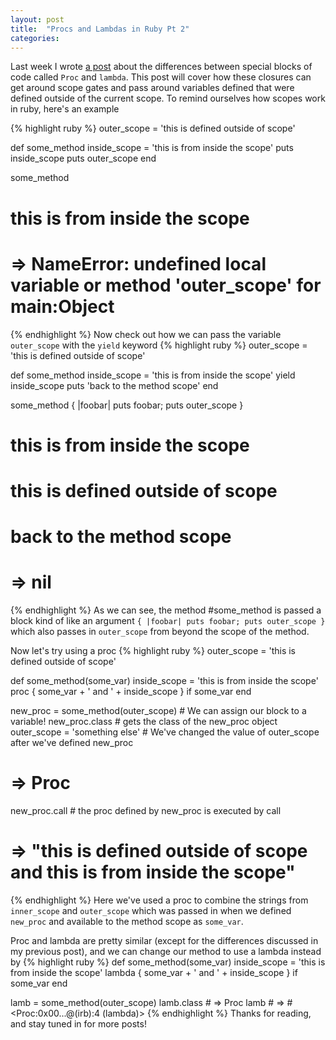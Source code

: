 ```yaml
---
layout: post
title:  "Procs and Lambdas in Ruby Pt 2"
categories:
---
```

Last week I wrote [a post](https://davdkm.github.io/2016/11/14/procs-and-lambdas.html) about the differences between special blocks of code called `Proc` and `lambda`. This post will cover how these closures can get around scope gates and pass around variables defined that were defined outside of the current scope. To remind ourselves how scopes work in ruby, here's an example

{% highlight ruby %}
outer_scope = 'this is defined outside of scope'

def some_method
  inside_scope = 'this is from inside the scope'
  puts inside_scope
  puts outer_scope
end

some_method
# this is from inside the scope
# => NameError: undefined local variable or method 'outer_scope' for main:Object
{% endhighlight %}
Now check out how we can pass the variable `outer_scope` with the `yield` keyword
{% highlight ruby %}
outer_scope = 'this is defined outside of scope'

def some_method
  inside_scope = 'this is from inside the scope'
  yield inside_scope
  puts 'back to the method scope'
end

some_method { |foobar| puts foobar; puts outer_scope }
# this is from inside the scope
# this is defined outside of scope
# back to the method scope
# => nil

{% endhighlight %}
As we can see, the method #some_method is passed a block kind of like an argument `{ |foobar| puts foobar; puts outer_scope }` which also passes in `outer_scope` from beyond the scope of the method.

Now let's try using a proc
{% highlight ruby %}
outer_scope = 'this is defined outside of scope'

def some_method(some_var)
  inside_scope = 'this is from inside the scope'
  proc { some_var + ' and ' + inside_scope } if some_var
end

new_proc = some_method(outer_scope) # We can assign our block to a variable!
new_proc.class # gets the class of the new_proc object
outer_scope = 'something else' # We've changed the value of outer_scope after we've defined new_proc
# => Proc
new_proc.call # the proc defined by new_proc is executed by call
# => "this is defined outside of scope and this is from inside the scope"
{% endhighlight %}
Here we've used a proc to combine the strings from `inner_scope` and `outer_scope` which was passed in when we defined `new_proc` and available to the method scope as `some_var`.

Proc and lambda are pretty similar (except for the differences discussed in my previous post), and we can change our method to use a lambda instead by
{% highlight ruby %}
def some_method(some_var)
  inside_scope = 'this is from inside the scope'
  lambda { some_var + ' and ' + inside_scope } if some_var
end

lamb = some_method(outer_scope)
lamb.class # => Proc
lamb # => #<Proc:0x00...@(irb):4 (lambda)>
{% endhighlight %}
Thanks for reading, and stay tuned in for more posts!
